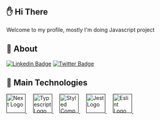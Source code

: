
## ✋ Hi There ##
Welcome to my profile, mostly I'm doing Javascript project


## :dart: About ##



[![Linkedin Badge](https://img.shields.io/badge/LinkedIn-0077B5?style=for-the-badge&logo=linkedin&logoColor=white)](https://www.linkedin.com/in/eray-tekin/?originalSubdomain=tr) 
[![Twitter Badge](https://img.shields.io/badge/Twitter-1DA1F2?style=for-the-badge&logo=twitter&logoColor=white)](https://mobile.twitter.com/eraytekin90) 


## :rocket: Main Technologies ##

<a href="">
  <img width="50" title="NextJs" alt="Next Logo" src="https://upload.wikimedia.org/wikipedia/commons/6/6a/JavaScript-logo.png">
</a> &#xa0; &#xa0;

<a href="">
  <img width="50" title="Typescript" alt="Typescript Logo" src="https://raw.githubusercontent.com/maurodesouza/maurodesouza/master/assets/typescript-logo.svg">
</a> &#xa0; &#xa0;

<a href="">
  <img width="50" title="Styled Components" alt="Styled Components Logo" src="https://cdn.freebiesupply.com/logos/large/2x/react-1-logo-png-transparent.png">
</a> &#xa0; &#xa0;

<a href="">
  <img width="50" title="Jest" alt="Jest Logo" src="https://cdn.freebiesupply.com/logos/large/2x/angular-icon-1-logo-png-transparent.png">
</a> &#xa0; &#xa0;

<a href="">
  <img  width="50" title="Eslint" alt="Eslint Logo" src="https://cdn.freebiesupply.com/logos/large/2x/vue-9-logo-png-transparent.png">
</a> &#xa0; &#xa0;



###
